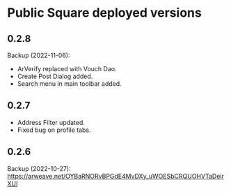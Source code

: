 # Public Square deployed versions

## 0.2.8
Backup (2022-11-06): 
- ArVerify replaced with Vouch Dao.
- Create Post Dialog added.
- Search menu in main toolbar added.

## 0.2.7
- Address Filter updated.
- Fixed bug on profile tabs.

## 0.2.6
Backup (2022-10-27): https://arweave.net/OYBaRNORvBPGdE4MvDXy_uWOESbCRQUOHVTaDeirXUI